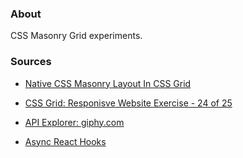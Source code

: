 ### About

CSS Masonry Grid experiments.

### Sources

* [Native CSS Masonry Layout In CSS Grid](https://www.smashingmagazine.com/native-css-masonry-layout-css-grid/)

* [CSS Grid: Responisve Website Exercise - 24 of 25](https://youtu.be/6dzzVGXVflI)

* [API Explorer: giphy.com](https://developers.giphy.com/explorer)

* [Async React Hooks](https://youtu.be/HQq5Sod8AEk)
